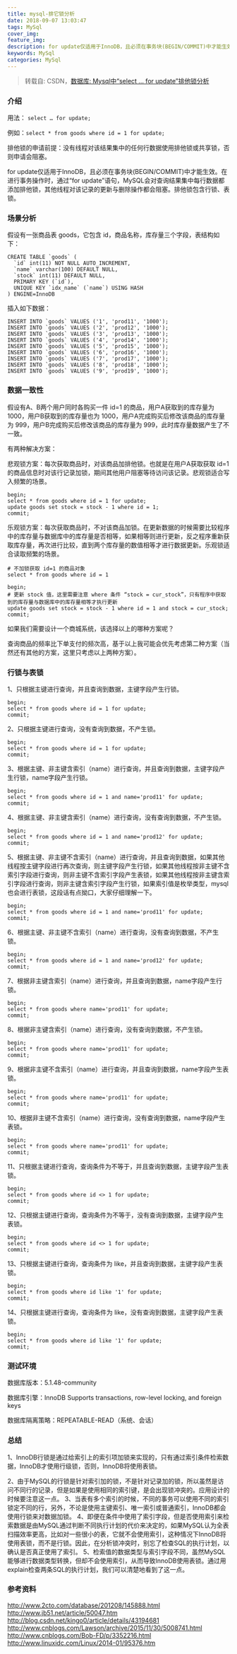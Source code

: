 ```yaml
---
title: mysql-排它锁分析
date: 2018-09-07 13:03:47
tags: MySql
cover_img:
feature_img:
description: for update仅适用于InnoDB，且必须在事务块(BEGIN/COMMIT)中才能生效。在进行事务操作时，通过“for update”语句，MySQL会对查询结果集中每行数据都添加排他锁，其他线程对该记录的更新与删除操作都会阻塞。排他锁包含行锁、表锁。
keywords: MySql
categories: MySql
---
```


> 转载自: CSDN，[数据库: Mysql中“select ... for update”排他锁分析](https://blog.csdn.net/claram/article/details/54023216)


### 介绍

用法： `select … for update;`

例如：`select * from goods where id = 1 for update;`

排他锁的申请前提：没有线程对该结果集中的任何行数据使用排他锁或共享锁，否则申请会阻塞。

for update仅适用于InnoDB，且必须在事务块(BEGIN/COMMIT)中才能生效。在进行事务操作时，通过“for update”语句，MySQL会对查询结果集中每行数据都添加排他锁，其他线程对该记录的更新与删除操作都会阻塞。排他锁包含行锁、表锁。

### 场景分析
假设有一张商品表 goods，它包含 id，商品名称，库存量三个字段，表结构如下：
```
CREATE TABLE `goods` (
  `id` int(11) NOT NULL AUTO_INCREMENT,
  `name` varchar(100) DEFAULT NULL,
  `stock` int(11) DEFAULT NULL,
  PRIMARY KEY (`id`),
  UNIQUE KEY `idx_name` (`name`) USING HASH
) ENGINE=InnoDB 
```

插入如下数据：
```
INSERT INTO `goods` VALUES ('1', 'prod11', '1000');
INSERT INTO `goods` VALUES ('2', 'prod12', '1000');
INSERT INTO `goods` VALUES ('3', 'prod13', '1000');
INSERT INTO `goods` VALUES ('4', 'prod14', '1000');
INSERT INTO `goods` VALUES ('5', 'prod15', '1000');
INSERT INTO `goods` VALUES ('6', 'prod16', '1000');
INSERT INTO `goods` VALUES ('7', 'prod17', '1000');
INSERT INTO `goods` VALUES ('8', 'prod18', '1000');
INSERT INTO `goods` VALUES ('9', 'prod19', '1000');
```

### 数据一致性
假设有A、B两个用户同时各购买一件 id=1 的商品，用户A获取到的库存量为 1000，用户B获取到的库存量也为 1000，用户A完成购买后修改该商品的库存量为 999，用户B完成购买后修改该商品的库存量为 999，此时库存量数据产生了不一致。

有两种解决方案：

悲观锁方案：每次获取商品时，对该商品加排他锁。也就是在用户A获取获取 id=1 的商品信息时对该行记录加锁，期间其他用户阻塞等待访问该记录。悲观锁适合写入频繁的场景。
```
begin;
select * from goods where id = 1 for update;
update goods set stock = stock - 1 where id = 1;
commit;
```


乐观锁方案：每次获取商品时，不对该商品加锁。在更新数据的时候需要比较程序中的库存量与数据库中的库存量是否相等，如果相等则进行更新，反之程序重新获取库存量，再次进行比较，直到两个库存量的数值相等才进行数据更新。乐观锁适合读取频繁的场景。
```
# 不加锁获取 id=1 的商品对象
select * from goods where id = 1

begin;
# 更新 stock 值，这里需要注意 where 条件 “stock = cur_stock”，只有程序中获取到的库存量与数据库中的库存量相等才执行更新
update goods set stock = stock - 1 where id = 1 and stock = cur_stock;
commit;
```

如果我们需要设计一个商城系统，该选择以上的哪种方案呢？

查询商品的频率比下单支付的频次高，基于以上我可能会优先考虑第二种方案（当然还有其他的方案，这里只考虑以上两种方案）。

### 行锁与表锁
1、只根据主键进行查询，并且查询到数据，主键字段产生行锁。
```
begin;
select * from goods where id = 1 for update;
commit;
```

2、只根据主键进行查询，没有查询到数据，不产生锁。
```
begin;
select * from goods where id = 1 for update;
commit;
```

3、根据主键、非主键含索引（name）进行查询，并且查询到数据，主键字段产生行锁，name字段产生行锁。
```
begin;
select * from goods where id = 1 and name='prod11' for update;
commit;
```

4、根据主键、非主键含索引（name）进行查询，没有查询到数据，不产生锁。
```
begin;
select * from goods where id = 1 and name='prod12' for update;
commit;
```

5、根据主键、非主键不含索引（name）进行查询，并且查询到数据，如果其他线程按主键字段进行再次查询，则主键字段产生行锁，如果其他线程按非主键不含索引字段进行查询，则非主键不含索引字段产生表锁，如果其他线程按非主键含索引字段进行查询，则非主键含索引字段产生行锁，如果索引值是枚举类型，mysql也会进行表锁，这段话有点拗口，大家仔细理解一下。
```
begin;
select * from goods where id = 1 and name='prod11' for update;
commit;
```

6、根据主键、非主键不含索引（name）进行查询，没有查询到数据，不产生锁。
```
begin;
select * from goods where id = 1 and name='prod12' for update;
commit;
```

7、根据非主键含索引（name）进行查询，并且查询到数据，name字段产生行锁。
```
begin;
select * from goods where name='prod11' for update;
commit;
```

8、根据非主键含索引（name）进行查询，没有查询到数据，不产生锁。
```
begin;
select * from goods where name='prod11' for update;
commit;
```

9、根据非主键不含索引（name）进行查询，并且查询到数据，name字段产生表锁。
```
begin;
select * from goods where name='prod11' for update;
commit;
```

10、根据非主键不含索引（name）进行查询，没有查询到数据，name字段产生表锁。
```
begin;
select * from goods where name='prod11' for update;
commit;
```

11、只根据主键进行查询，查询条件为不等于，并且查询到数据，主键字段产生表锁。
```
begin;
select * from goods where id <> 1 for update;
commit;
```

12、只根据主键进行查询，查询条件为不等于，没有查询到数据，主键字段产生表锁。
```
begin;
select * from goods where id <> 1 for update;
commit;
```

13、只根据主键进行查询，查询条件为 like，并且查询到数据，主键字段产生表锁。
```
begin;
select * from goods where id like '1' for update;
commit;
```

14、只根据主键进行查询，查询条件为 like，没有查询到数据，主键字段产生表锁。
```
begin;
select * from goods where id like '1' for update;
commit;
```

### 测试环境
数据库版本：5.1.48-community

数据库引擎：InnoDB Supports transactions, row-level locking, and foreign keys

数据库隔离策略：REPEATABLE-READ（系统、会话）

### 总结
1、InnoDB行锁是通过给索引上的索引项加锁来实现的，只有通过索引条件检索数据，InnoDB才使用行级锁，否则，InnoDB将使用表锁。

2、由于MySQL的行锁是针对索引加的锁，不是针对记录加的锁，所以虽然是访问不同行的记录，但是如果是使用相同的索引键，是会出现锁冲突的。应用设计的时候要注意这一点。 
3、当表有多个索引的时候，不同的事务可以使用不同的索引锁定不同的行，另外，不论是使用主键索引、唯一索引或普通索引，InnoDB都会使用行锁来对数据加锁。 
4、即便在条件中使用了索引字段，但是否使用索引来检索数据是由MySQL通过判断不同执行计划的代价来决定的，如果MySQL认为全表扫描效率更高，比如对一些很小的表，它就不会使用索引，这种情况下InnoDB将使用表锁，而不是行锁。因此，在分析锁冲突时，别忘了检查SQL的执行计划，以确认是否真正使用了索引。 
5、检索值的数据类型与索引字段不同，虽然MySQL能够进行数据类型转换，但却不会使用索引，从而导致InnoDB使用表锁。通过用explain检查两条SQL的执行计划，我们可以清楚地看到了这一点。

### 参考资料
http://www.2cto.com/database/201208/145888.html 
http://www.jb51.net/article/50047.htm 
http://blog.csdn.net/kingo0/article/details/43194681 
http://www.cnblogs.com/Lawson/archive/2015/11/30/5008741.html 
http://www.cnblogs.com/Bob-FD/p/3352216.html 
http://www.linuxidc.com/Linux/2014-01/95376.htm
